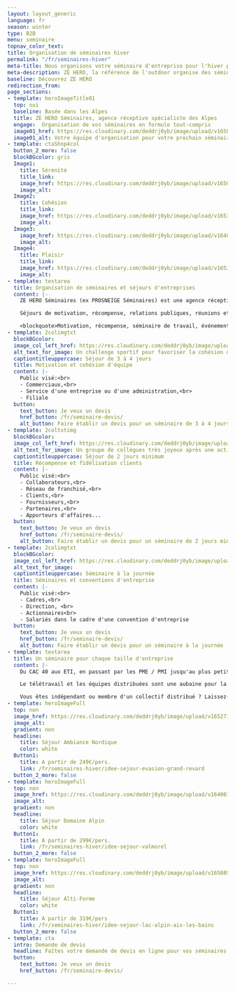 ```yaml
---
layout: layout_generic
language: fr
season: winter
type: B2B
menu: seminaire
topnav_color_text: 
title: Organisation de séminaires hiver
permalink: "/fr/seminaires-hiver"
meta-title: Nous organisons votre séminaire d'entreprise pour l'hiver prochain
meta-description: ZE HERO, la référence de l'outdoor organise des séminaires d'entreprise durant la saison d'hiver. Notre agence receptive propose des formules tout compris.
baseline: Découvrez ZE HERO
redirection_from:
page_sections:
- template: heroImageTitle01
  top: oui
  baseline: Basée dans les Alpes
  title: ZE HERO Séminaires, agence réceptive spécialiste des Alpes
  engage:  Organisation de vos séminaires en formule tout-compris
  image01_href: https://res.cloudinary.com/deddrj0yb/image/upload/v1650891231/website/resorts/jamie-fenn-PEVG_cqrIVo-unsplash.jpg
  image01_alt: Votre équipe d'organisation pour votre prochain séminaire d'entreprise
- template: ctaShop4col
  button_2_more: false
  blockBGcolor: gris
  Image1:
    title: Sérénité
    title_link:
    image_href: https://res.cloudinary.com/deddrj0yb/image/upload/v1650891233/website/resorts/jean-estrella-hvkAKCt1So0-unsplash.jpg
    image_alt:
  Image2:
    title: Cohésion
    title_link:
    image_href: https://res.cloudinary.com/deddrj0yb/image/upload/v1653031181/website/Seminaires/hiver/IMG_1400.jpg
    image_alt:
  Image3:
    image_href: https://res.cloudinary.com/deddrj0yb/image/upload/v1648196348/website/assets/Personnages%20poses/RandoHiver.png
    image_alt:
  Image4:
    title: Plaisir
    title_link:
    image_href: https://res.cloudinary.com/deddrj0yb/image/upload/v1653031322/website/Seminaires/hiver/IMG_1419.jpg
    image_alt:
- template: textarea
  title: Organisation de séminaires et séjours d'entreprises
  content: |-
    ZE HERO Séminaires (ex PROSNEIGE Séminaires) est une agence réceptive spécialiste des Alpes, qui organise vos séminaires: conseils, animation de groupe et réservation de séjour en formule "tout-compris" (hébergement, activités, logistique). Basés dans les Alpes à Val Thorens (Savoie), nous intervenons dans les villes, villages et stations des Alpes depuis 2005.

    Séjours de motivation, récompense, relations publiques, réunions et conventions... choisissez votre formule : domaine alpin, ambiance nordique, villages festifs, séjour alti-forme, Mont Blanc et grands lacs Alpins.

    <blockquote>Motivation, récompense, séminaire de travail, événement d'entreprise... ZE HERO Séminaires transformera vos besoins en un séjour réussi et des émotions partagées.</blockquote>
- template: 2colimgtxt
  blockBGcolor: 
  image_col_left_href: https://res.cloudinary.com/deddrj0yb/image/upload/c_lfill,h_600,w_600/v1653030711/website/Seminaires/hiver/IMG_1443.jpg
  alt_text_for_image: Un challenge sportif pour favoriser la cohésion d'équipe et l'entraide
  captiontitleuppercase: Séjour de 3 à 4 jours
  title: Motivation et cohésion d'équipe
  content: |- 
    Public visé:<br>
    - Commerciaux,<br>
    - Service d'une entreprise ou d'une administration,<br>
    - Filiale
  button:
    text_button: Je veux un devis
    href_button: /fr/seminaire-devis/
    alt_button: Faire établir un devis pour un séminaire de 3 à 4 jours
- template: 2coltxtimg
  blockBGcolor: 
  image_col_left_href: https://res.cloudinary.com/deddrj0yb/image/upload/c_fill,h_600,w_600/v1653030860/website/Seminaires/hiver/IMG_1402.jpg
  alt_text_for_image: Un groupe de collègues très joyeux après une activité challenge olympique lors d'un sémianire d'entreprise
  captiontitleuppercase: Séjour de 2 jours minimum
  title: Récompense et fidélisation clients
  content: |- 
    Public visé:<br>
    - Collaborateurs,<br>
    - Réseau de franchisé,<br>
    - Clients,<br>
    - Fournisseurs,<br>
    - Partenaires,<br>
    - Apporteurs d'affaires...
  button:
    text_button: Je veux un devis
    href_button: /fr/seminaire-devis/
    alt_button: Faire établir un devis pour un séminaire de 2 jours minimum
- template: 2colimgtxt
  blockBGcolor: 
  image_col_left_href: https://res.cloudinary.com/deddrj0yb/image/upload/v1650905007/website/Seminaires/alexandre-pellaes-6vAjp0pscX0-unsplash.jpg
  alt_text_for_image: 
  captiontitleuppercase: Séminaire à la journée
  title: Séminaires et conventions d'entreprise
  content: |- 
    Public visé:<br>
    - Cadres,<br>
    - Direction, <br>
    - Actionnaires<br>
    - Salariés dans le cadre d'une convention d'entreprise
  button:
    text_button: Je veux un devis
    href_button: /fr/seminaire-devis/
    alt_button: Faire établir un devis pour un séminaire à la journée
- template: textarea
  title: Un séminaire pour chaque taille d'entreprise
  content: |-
    Du CAC 40 aux ETI, en passant par les PME / PMI jusqu'au plus petites entreprises, un séminaire est important pour récompenser ses équipes et les fidéliser mais aussi pour motiver ses clients et partenaires. Organiser un séminaire d'une ou plusieurs journées permettra de regrouper vos équipes pour travailler ensemble lors de workshop dans un cadre de travail différent. Ce sera l'occasion pour vos équipes en télétravail de se retrouver et recréer ce lien nécessaire à la bonne marche de l'entreprise et des projets.

    Le télétravail et les équipes distribuées sont une aubaine pour la qualité de vie personnelle, cependant il est important de ne pas oublier le collectif d'une équipe qui travaille ensemble, se connaît bien et ose se parler même en étant à distance. Un séminaire permet de rassembler, de fédérer et créer un esprit d'équipe afin que la culture de votre entreprise se renforce.

    Vous êtes indépendant ou membre d'un collectif distribué ? Laissez-nous organiser pour vous un séminaire vous permettant de vous regrouper, de penser votre projet différemment en sortant de votre quotidien et de vos réunions en visio-conférence via Team ou Zoom. Rien de tel qu'un moment de partage ensemble autour d'activités outdoor et de moment de plaisir.
- template: heroImageFull
  top: non
  image_href: https://res.cloudinary.com/deddrj0yb/image/upload/v1652714160/website/Seminaires/hiver/IMG_3937.jpg
  image_alt: 
  gradient: non
  headline:
    title: Séjour Ambiance Nordique
    color: white
  Button1:
    title: A partir de 249€/pers.
    link: /fr/seminaires-hiver/idee-sejour-evasion-grand-revard
  button_2_more: false
- template: heroImageFull
  top: non
  image_href: https://res.cloudinary.com/deddrj0yb/image/upload/v1640010902/website/resorts/val-thorens/joan-oger-CFntYTHRfRc-unsplash_qzraqh.jpg
  image_alt: 
  gradient: non
  headline:
    title: Séjour Domaine Alpin
    color: white
  Button1:
    title: A partir de 299€/pers.
    link: /fr/seminaires-hiver/idee-sejour-valmorel
  button_2_more: false
- template: heroImageFull
  top: non
  image_href: https://res.cloudinary.com/deddrj0yb/image/upload/v1650892249/website/Seminaires/hiver/peter-schulz-OXU898V4WWg-unsplash.jpg
  image_alt: 
  gradient: non
  headline:
    title: Séjour Alti-Forme
    color: white
  Button1:
    title: A partir de 319€/pers
    link: /fr/seminaires-hiver/idee-sejour-lac-alpin-aix-les-bains
  button_2_more: false
- template: cta
  intro: Demande de devis
  headline: Faîtes votre demande de devis en ligne pour vos séminaires hiver ou été
  button:
    text_button: Je veux un devis
    href_button: /fr/seminaire-devis/

---
```

